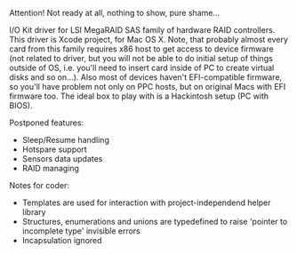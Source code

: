 Attention! Not ready at all, nothing to show, pure shame...

I/O Kit driver for LSI MegaRAID SAS family of hardware RAID controllers. This driver is Xcode project, for Mac OS X.
Note, that probably almost every card from this family requires x86 host to get access to device firmware (not related to driver, but you will not be able to do initial setup of things outside of OS, i.e. you'll need to insert card inside of PC to create virtual disks and so on...). Also most of devices haven't EFI-compatible firmware, so you'll have problem not only on PPC hosts, but on original Macs with EFI firmware too. The ideal box to play with is a Hackintosh setup (PC with BIOS).

Postponed features:
- Sleep/Resume handling
- Hotspare support
- Sensors data updates
- RAID managing

Notes for coder:
- Templates are used for interaction with project-independend helper library
- Structures, enumerations and unions are typedefined to raise 'pointer to incomplete type' invisible errors
- Incapsulation ignored
